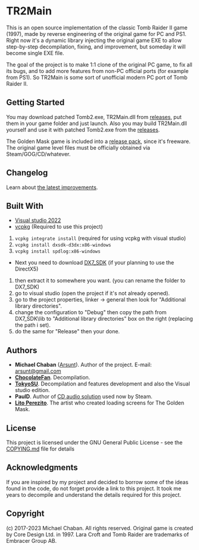 # TR2Main

This is an open source implementation of the classic Tomb Raider II game (1997), made by reverse engineering of the original game for PC and PS1. Right now it's a dynamic library injecting the original game EXE to allow step-by-step decompilation, fixing, and improvement, but someday it will become single EXE file.

The goal of the project is to make 1:1 clone of the original PC game, to fix all its bugs, and to add more features from non-PC official ports (for example from PS1). So TR2Main is some sort of unofficial modern PC port of Tomb Raider II.

## Getting Started

You may download patched Tomb2.exe, TR2Main.dll from [releases](https://github.com/TokyoSU/TR2Main-VSEdition/releases), put them in your game folder and just launch. Also you may build TR2Main.dll yourself and use it with patched Tomb2.exe from the [releases](https://github.com/TokyoSU/TR2Main-VSEdition/releases).

The Golden Mask game is included into a [release pack](https://github.com/TokyoSU/TR2Main-VSEdition/releases), since it's freeware. The original game level files must be officially obtained via Steam/GOG/CD/whatever.

## Changelog

Learn about [the latest improvements](CHANGELOG.md).

## Built With

* [Visual studio 2022](https://visualstudio.microsoft.com/)
* [vcpkg](https://github.com/microsoft/vcpkg) (Required to use this project)
1) `vcpkg integrate install` (required for using vcpkg with visual studio)
2) `vcpkg install dxsdk-d3dx:x86-windows`
3) `vcpkg install spdlog:x86-windows`

* Next you need to download [DX7_SDK](https://archive.org/details/dx7sdk-7001) (if your planning to use the DirectX5)
1) then extract it to somewhere you want. (you can rename the folder to DX7_SDK)
2) go to visual studio (open the project if it's not already opened).
3) go to the project properties, linker -> general then look for "Additional library directories".
4) change the configuration to "Debug" then copy the path from DX7_SDK\lib to "Additional library directories" box on the right (replacing the path i set).
5) do the same for "Release" then your done.

## Authors

* **Michael Chaban** \([Arsunt](https://github.com/Arsunt)\). Author of the project. E-mail: <arsunt@gmail.com>
* [**ChocolateFan**](https://github.com/asasas9500). Decompilation.
* [**TokyoSU**](https://github.com/TokyoSU). Decompilation and features development and also the Visual studio edition.
* **PaulD**. Author of [CD audio solution](modding/cd_pauld.cpp) used now by Steam.
* [**Lito Perezito**](https://litoperezito.com). The artist who created loading screens for The Golden Mask.

## License

This project is licensed under the GNU General Public License - see the [COPYING.md](COPYING.md) file for details

## Acknowledgments

If you are inspired by my project and decided to borrow some of the ideas found in the code, do not forget provide a link to this project. It took me years to decompile and understand the details required for this project.

## Copyright
(c) 2017-2023 Michael Chaban. All rights reserved.
Original game is created by Core Design Ltd. in 1997.
Lara Croft and Tomb Raider are trademarks of Embracer Group AB.
